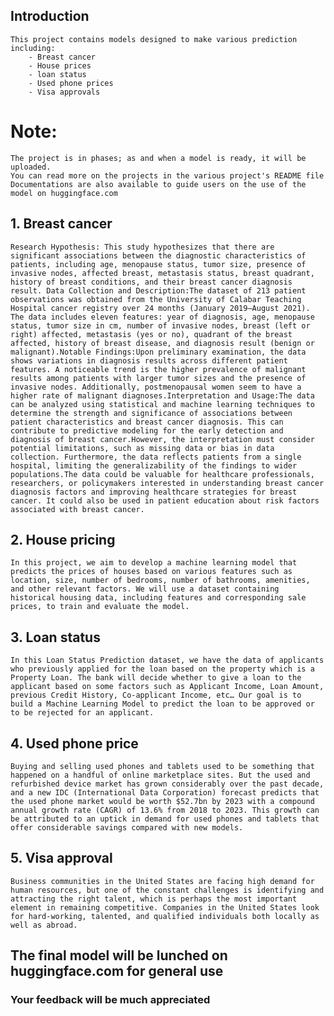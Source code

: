 ## Introduction

    This project contains models designed to make various prediction including:
        - Breast cancer
        - House prices
        - loan status
        - Used phone prices
        - Visa approvals

# Note:

    The project is in phases; as and when a model is ready, it will be uploaded.
    You can read more on the projects in the various project's README file
    Documentations are also available to guide users on the use of the model on huggingface.com

## 1. Breast cancer

    Research Hypothesis: This study hypothesizes that there are significant associations between the diagnostic characteristics of patients, including age, menopause status, tumor size, presence of invasive nodes, affected breast, metastasis status, breast quadrant, history of breast conditions, and their breast cancer diagnosis result. Data Collection and Description:The dataset of 213 patient observations was obtained from the University of Calabar Teaching Hospital cancer registry over 24 months (January 2019–August 2021). The data includes eleven features: year of diagnosis, age, menopause status, tumor size in cm, number of invasive nodes, breast (left or right) affected, metastasis (yes or no), quadrant of the breast affected, history of breast disease, and diagnosis result (benign or malignant).Notable Findings:Upon preliminary examination, the data shows variations in diagnosis results across different patient features. A noticeable trend is the higher prevalence of malignant results among patients with larger tumor sizes and the presence of invasive nodes. Additionally, postmenopausal women seem to have a higher rate of malignant diagnoses.Interpretation and Usage:The data can be analyzed using statistical and machine learning techniques to determine the strength and significance of associations between patient characteristics and breast cancer diagnosis. This can contribute to predictive modeling for the early detection and diagnosis of breast cancer.However, the interpretation must consider potential limitations, such as missing data or bias in data collection. Furthermore, the data reflects patients from a single hospital, limiting the generalizability of the findings to wider populations.The data could be valuable for healthcare professionals, researchers, or policymakers interested in understanding breast cancer diagnosis factors and improving healthcare strategies for breast cancer. It could also be used in patient education about risk factors associated with breast cancer.

## 2. House pricing

    In this project, we aim to develop a machine learning model that predicts the prices of houses based on various features such as location, size, number of bedrooms, number of bathrooms, amenities, and other relevant factors. We will use a dataset containing historical housing data, including features and corresponding sale prices, to train and evaluate the model.

## 3. Loan status

    In this Loan Status Prediction dataset, we have the data of applicants who previously applied for the loan based on the property which is a Property Loan. The bank will decide whether to give a loan to the applicant based on some factors such as Applicant Income, Loan Amount, previous Credit History, Co-applicant Income, etc… Our goal is to build a Machine Learning Model to predict the loan to be approved or to be rejected for an applicant.

## 4. Used phone price

    Buying and selling used phones and tablets used to be something that happened on a handful of online marketplace sites. But the used and refurbished device market has grown considerably over the past decade, and a new IDC (International Data Corporation) forecast predicts that the used phone market would be worth $52.7bn by 2023 with a compound annual growth rate (CAGR) of 13.6% from 2018 to 2023. This growth can be attributed to an uptick in demand for used phones and tablets that offer considerable savings compared with new models.

## 5. Visa approval

    Business communities in the United States are facing high demand for human resources, but one of the constant challenges is identifying and attracting the right talent, which is perhaps the most important element in remaining competitive. Companies in the United States look for hard-working, talented, and qualified individuals both locally as well as abroad.

## The final model will be lunched on huggingface.com for general use

### Your feedback will be much appreciated

